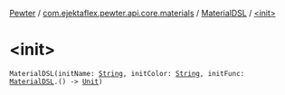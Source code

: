 [Pewter](../../index.md) / [com.ejektaflex.pewter.api.core.materials](../index.md) / [MaterialDSL](index.md) / [&lt;init&gt;](./-init-.md)

# &lt;init&gt;

`MaterialDSL(initName: `[`String`](https://kotlinlang.org/api/latest/jvm/stdlib/kotlin/-string/index.html)`, initColor: `[`String`](https://kotlinlang.org/api/latest/jvm/stdlib/kotlin/-string/index.html)`, initFunc: `[`MaterialDSL`](index.md)`.() -> `[`Unit`](https://kotlinlang.org/api/latest/jvm/stdlib/kotlin/-unit/index.html)`)`